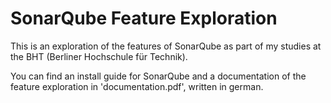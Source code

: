 # SonarQube Feature Exploration
This is an exploration of the features of SonarQube as part of my studies at the BHT (Berliner Hochschule für Technik).

You can find an install guide for SonarQube and a documentation of the feature exploration in 'documentation.pdf', written in german.

